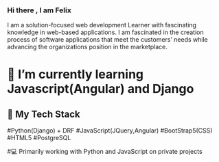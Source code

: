 ### Hi there , I am Felix 

I am a solution-focused web development Learner with fascinating knowledge in web-based applications. I am fascinated in the creation process of software applications that meet the customers’ needs while advancing the organizations position in the marketplace.

# 🌱 I’m currently learning Javascript(Angular) and Django

## 💬 My Tech Stack
#Python(Django)  + DRF
#JavaScript(JQuery,Angular)
#BootStrap5(CSS)
#HTML5
#PostgreSQL


#💻 Primarily working with Python and JavaScript on private projects

<!--
**Felixoh/Felixoh** is a ✨ _special_ ✨ repository because its `README.md` (this file) appears on your GitHub profile.

Here are some ideas to get you started:

- 🔭 I’m currently working on ...
- 🌱 I’m currently learning ...
- 👯 I’m looking to collaborate on ...
- 🤔 I’m looking for help with ...
- 💬 Ask me about ...
- 📫 How to reach me: ...
- 😄 Pronouns: ...
- ⚡ Fun fact: ...
-->
